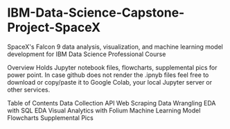 # IBM-Data-Science-Capstone-Project-SpaceX
SpaceX's Falcon 9 data analysis, visualization, and machine learning model development for IBM Data Science Professional Course

Overview
Holds Jupyter notebook files, flowcharts, supplemental pics for power point. In case github does not render the .ipnyb files feel free to download or copy/paste it to Google Colab, your local Jupyter server or other services.

Table of Contents
Data Collection
API
Web Scraping
Data Wrangling
EDA with SQL
EDA
Visual Analytics with Folium
Machine Learning Model
Flowcharts
Supplemental Pics
